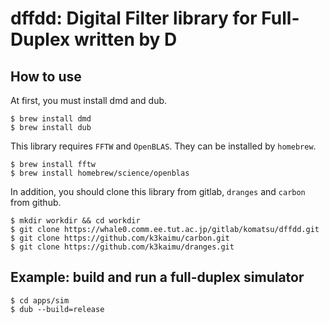 # dffdd: Digital Filter library for Full-Duplex written by D

## How to use

At first, you must install dmd and dub.

~~~~~
$ brew install dmd
$ brew install dub
~~~~~

This library requires `FFTW` and `OpenBLAS`.
They can be installed by `homebrew`.

~~~~~
$ brew install fftw
$ brew install homebrew/science/openblas
~~~~~

In addition, you should clone this library from gitlab, `dranges` and `carbon` from github.

~~~~~
$ mkdir workdir && cd workdir
$ git clone https://whale0.comm.ee.tut.ac.jp/gitlab/komatsu/dffdd.git
$ git clone https://github.com/k3kaimu/carbon.git
$ git clone https://github.com/k3kaimu/dranges.git
~~~~~


## Example: build and run a full-duplex simulator

~~~~
$ cd apps/sim
$ dub --build=release
~~~~
